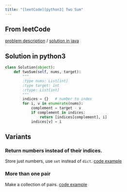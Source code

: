 ```yaml
---
title: "[leetCode][python3] Two Sum"
---
```


## From leetCode
[problem description](https://leetcode.com/problems/two-sum/description/)
/
[solution in java](https://leetcode.com/problems/two-sum/solution/#approach-3-one-pass-hash-table)


## Solution in python3
```python
class Solution(object):
    def twoSum(self, nums, target):
        """
        :type nums: List[int]
        :type target: int
        :rtype: List[int]
        """
        indices = {}   # number to index
        for i, v in enumerate(nums):
            complement = target - v
            if complement in indices:
                return [indices[complement], i]
            indices[v] = i
```

## Variants

### Return numbers instead of their indices. 
Store just numbers, use `set` instead of `dict`. 
[code example](https://www.geeksforgeeks.org/given-an-array-a-and-a-number-x-check-for-pair-in-a-with-sum-as-x/)

### More than one pair
Make a collection of pairs. [code example](https://coderbyte.com/algorithm/two-sum-problem)